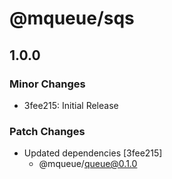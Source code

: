 # @mqueue/sqs

## 1.0.0

### Minor Changes

- 3fee215: Initial Release

### Patch Changes

- Updated dependencies [3fee215]
  - @mqueue/queue@0.1.0
